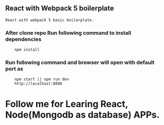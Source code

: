 ## React with Webpack 5 boilerplate
```
React with webpack 5 basic boilerplate.
```
### After clone repo Run following command to install dependencies
```
    npm install
```
### Run following command and browser will open with default port as
```
    npm start || npm run dev
    http://localhost:8080
```

# Follow me for Learing React, Node(Mongodb as database) APPs.